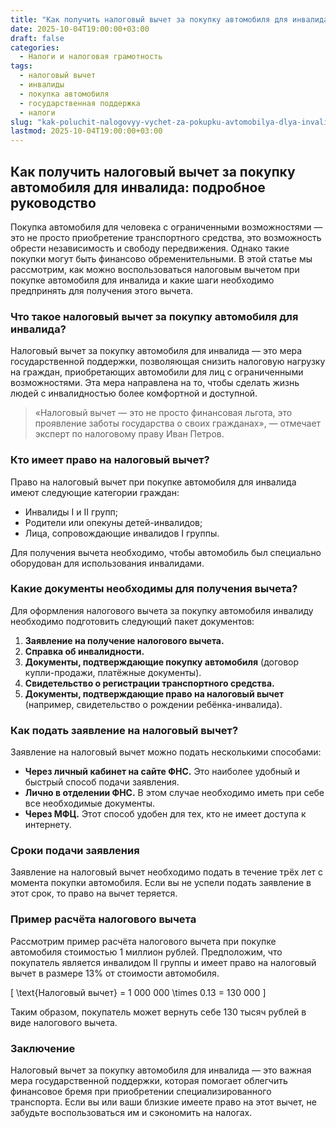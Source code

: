 ```yaml
---
title: "Как получить налоговый вычет за покупку автомобиля для инвалида"
date: 2025-10-04T19:00:00+03:00
draft: false
categories:
  - Налоги и налоговая грамотность
tags:
  - налоговый вычет
  - инвалиды
  - покупка автомобиля
  - государственная поддержка
  - налоги
slug: "kak-poluchit-nalogovyy-vychet-za-pokupku-avtomobilya-dlya-invalida"
lastmod: 2025-10-04T19:00:00+03:00
---
```


## Как получить налоговый вычет за покупку автомобиля для инвалида: подробное руководство

Покупка автомобиля для человека с ограниченными возможностями — это не просто приобретение транспортного средства, это возможность обрести независимость и свободу передвижения. Однако такие покупки могут быть финансово обременительными. В этой статье мы рассмотрим, как можно воспользоваться налоговым вычетом при покупке автомобиля для инвалида и какие шаги необходимо предпринять для получения этого вычета.

### Что такое налоговый вычет за покупку автомобиля для инвалида?

Налоговый вычет за покупку автомобиля для инвалида — это мера государственной поддержки, позволяющая снизить налоговую нагрузку на граждан, приобретающих автомобили для лиц с ограниченными возможностями. Эта мера направлена на то, чтобы сделать жизнь людей с инвалидностью более комфортной и доступной.

> «Налоговый вычет — это не просто финансовая льгота, это проявление заботы государства о своих гражданах», — отмечает эксперт по налоговому праву Иван Петров.

### Кто имеет право на налоговый вычет?

Право на налоговый вычет при покупке автомобиля для инвалида имеют следующие категории граждан:

- Инвалиды I и II групп;
- Родители или опекуны детей-инвалидов;
- Лица, сопровождающие инвалидов I группы.

Для получения вычета необходимо, чтобы автомобиль был специально оборудован для использования инвалидами.

### Какие документы необходимы для получения вычета?

Для оформления налогового вычета за покупку автомобиля инвалиду необходимо подготовить следующий пакет документов:

1. **Заявление на получение налогового вычета.**
2. **Справка об инвалидности.**
3. **Документы, подтверждающие покупку автомобиля** (договор купли-продажи, платёжные документы).
4. **Свидетельство о регистрации транспортного средства.**
5. **Документы, подтверждающие право на налоговый вычет** (например, свидетельство о рождении ребёнка-инвалида).

### Как подать заявление на налоговый вычет?

Заявление на налоговый вычет можно подать несколькими способами:

- **Через личный кабинет на сайте ФНС.** Это наиболее удобный и быстрый способ подачи заявления.
- **Лично в отделении ФНС.** В этом случае необходимо иметь при себе все необходимые документы.
- **Через МФЦ.** Этот способ удобен для тех, кто не имеет доступа к интернету.

### Сроки подачи заявления

Заявление на налоговый вычет необходимо подать в течение трёх лет с момента покупки автомобиля. Если вы не успели подать заявление в этот срок, то право на вычет теряется.

### Пример расчёта налогового вычета

Рассмотрим пример расчёта налогового вычета при покупке автомобиля стоимостью 1 миллион рублей. Предположим, что покупатель является инвалидом II группы и имеет право на налоговый вычет в размере 13% от стоимости автомобиля.

[ \text{Налоговый вычет} = 1 000 000 \times 0.13 = 130 000 ]

Таким образом, покупатель может вернуть себе 130 тысяч рублей в виде налогового вычета.

### Заключение

Налоговый вычет за покупку автомобиля для инвалида — это важная мера государственной поддержки, которая помогает облегчить финансовое бремя при приобретении специализированного транспорта. Если вы или ваши близкие имеете право на этот вычет, не забудьте воспользоваться им и сэкономить на налогах.

